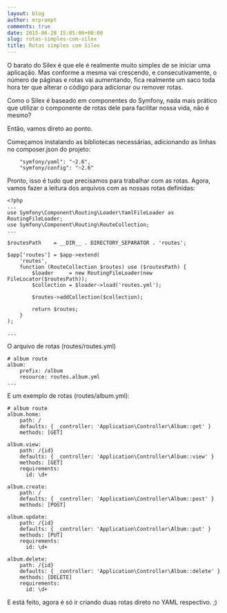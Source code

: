 ```yaml
---
layout: blog
author: mrprompt
comments: true
date: 2015-06-28 15:05:00+00:00
slug: rotas-simples-com-silex
title: Rotas simples com Silex
---
```

O barato do Silex é que ele é realmente muito simples de se iniciar uma aplicação. Mas conforme a mesma vai crescendo,
e consecutivamente, o número de páginas e rotas vai aumentando, fica realmente um saco toda hora ter que alterar o
código para adicionar ou remover rotas.

Como o Silex é baseado em componentes do Symfony, nada mais prático que utilizar o componente de rotas dele para
facilitar nossa vida, não é mesmo?

Então, vamos direto ao ponto.

Começamos instalando as bibliotecas necessárias, adicionando as linhas no composer.json do projeto:
```
    "symfony/yaml": "~2.6",
    "symfony/config": "~2.6"
```
Pronto, isso é tudo que precisamos para trabalhar com as rotas.
Agora, vamos fazer a leitura dos arquivos com as nossas rotas definidas:

```
<?php
...
use Symfony\Component\Routing\Loader\YamlFileLoader as RoutingFileLoader;
use Symfony\Component\Routing\RouteCollection;
...

$routesPath    = __DIR__ . DIRECTORY_SEPARATOR . 'routes';

$app['routes'] = $app->extend(
    'routes',
    function (RouteCollection $routes) use ($routesPath) {
        $loader     = new RoutingFileLoader(new FileLocator($routesPath));
        $collection = $loader->load('routes.yml');

        $routes->addCollection($collection);

        return $routes;
    }
);

...
```

O arquivo de rotas (routes/routes.yml)
```
# album route
album:
    prefix: /album
    resource: routes.album.yml
...
```

E um exemplo de rotas (routes/album.yml):
```
# album route
album.home:
    path: /
    defaults: { _controller: 'Application\Controller\Album::get' }
    methods: [GET]

album.view:
    path: /{id}
    defaults: { _controller: 'Application\Controller\Album::view' }
    methods: [GET]
    requirements:
      id: \d+

album.create:
    path: /
    defaults: { _controller: 'Application\Controller\Album::post' }
    methods: [POST]

album.update:
    path: /{id}
    defaults: { _controller: 'Application\Controller\Album::put' }
    methods: [PUT]
    requirements:
      id: \d+

album.delete:
    path: /{id}
    defaults: { _controller: 'Application\Controller\Album::delete' }
    methods: [DELETE]
    requirements:
      id: \d+
```
E está feito, agora é só ir criando duas rotas direto no YAML respectivo. ;)